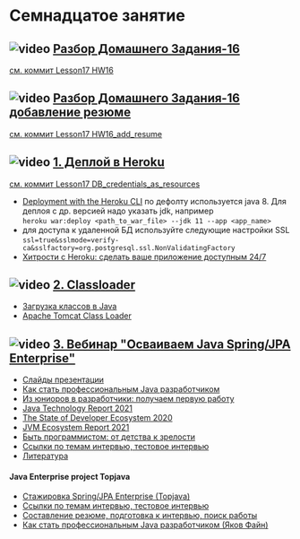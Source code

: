 # Семнадцатое занятие

## ![video](https://cloud.githubusercontent.com/assets/13649199/13672715/06dbc6ce-e6e7-11e5-81a9-04fbddb9e488.png) [Разбор Домашнего Задания-16](https://drive.google.com/open?id=0B_4NpoQW1xfpR2U1OUJEM0hzc1k)
[см. коммит Lesson17 HW16](https://github.com/JavaWebinar/basejava/tree/dc678d613ecdf18d9973e7464ddc997ad316c22f)

## ![video](https://cloud.githubusercontent.com/assets/13649199/13672715/06dbc6ce-e6e7-11e5-81a9-04fbddb9e488.png) [Разбор Домашнего Задания-16 добавление резюме](https://drive.google.com/open?id=0B_4NpoQW1xfpQ1d3VmN1RHA1Q1k)
[см. коммит Lesson17 HW16_add_resume](https://github.com/JavaWebinar/basejava/tree/10c521a8d412b3a4b3256d3044504fb269e16a26)

## ![video](https://cloud.githubusercontent.com/assets/13649199/13672715/06dbc6ce-e6e7-11e5-81a9-04fbddb9e488.png) [1. Деплой в Heroku](https://drive.google.com/open?id=0B_4NpoQW1xfpS2JSSDByQ2xGWm8)
[см. коммит Lesson17 DB_credentials_as_resources](https://github.com/JavaWebinar/basejava/tree/9b8552f6957ae48440685cba5a24afd592e60fba)
- <a href="https://devcenter.heroku.com/articles/war-deployment#deployment-with-the-heroku-cli">Deployment with the Heroku CLI</a>
по дефолту используется java 8. 
Для деплоя с др. версией надо указать jdk, например  
`heroku war:deploy <path_to_war_file> --jdk 11 --app <app_name>`
- для доступа к удаленной БД используйте следующие настройки SSL  
`ssl=true&sslmode=verify-ca&sslfactory=org.postgresql.ssl.NonValidatingFactory`
- [Хитрости с Heroku: сделать ваше приложение доступным 24/7](https://javarush.ru/groups/posts/1987-malenjhkie-khitrosti-s-heroku)

## ![video](https://cloud.githubusercontent.com/assets/13649199/13672715/06dbc6ce-e6e7-11e5-81a9-04fbddb9e488.png) [2. Classloader](https://drive.google.com/open?id=0B_4NpoQW1xfpQnJQZ0d2ajJNWlU)
- <a href="https://habrahabr.ru/post/103830/">Загрузка классов в Java</a>
- <a href="https://tomcat.apache.org/tomcat-8.0-doc/class-loader-howto.html">Apache Tomcat Class Loader</a>

## ![video](https://cloud.githubusercontent.com/assets/13649199/13672715/06dbc6ce-e6e7-11e5-81a9-04fbddb9e488.png) [3. Вебинар "Осваиваем Java Spring/JPA Enterprise"](https://drive.google.com/file/d/0B9Ye2auQ_NsFY1ZDNXRCd1NCTG8/edit?resourcekey=0-NKNOHbTWXnsZtbe5_8B6Bg)
- <a href="https://goo.gl/XNVOj4">Слайды презентации</a>
- [Как стать профессиональным Java разработчиком](https://www.youtube.com/watch?v=ft0Nj8Cm9kk)
- <a href="https://habrahabr.ru/post/308104/">Из юниоров в разработчики: получаем первую работу</a>
- [Java Technology Report 2021](https://www.jrebel.com/blog/2021-java-technology-report)
- [The State of Developer Ecosystem 2020](https://www.jetbrains.com/lp/devecosystem-2020/java/)
- [JVM Ecosystem Report 2021](https://snyk.io/jvm-ecosystem-report-2021/)
- [Быть программистом: от детства к зрелости](https://www.youtube.com/watch?v=D5Hej0TyLaU)
- <a href="http://javaops.ru/view/test">Ссылки по темам интервью, тестовое интервью</a>
- [Литература](https://javaops.ru/view/books)

#### Java Enterprise project Topjava
- <a href="http://javaops.ru/reg/topjava">Стажировка Spring/JPA Enterprise (Topjava)</a>
- <a href="http://javaops.ru/view/test">Ссылки по темам интервью, тестовое интервью</a>
- <a href="https://github.com/JavaOPs/topjava/blob/master/cv.md">Составление резюме, подготовка к интервью, поиск работы</a>
- [Как стать профессиональным Java разработчиком (Яков Фaйн)](https://www.youtube.com/watch?v=ft0Nj8Cm9kk)
